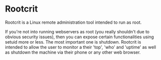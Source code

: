 # Rootcrit
Rootcrit is a Linux remote administration tool intended to run as root.

If you're not into running webservers as root (you really shouldn't due to obvious security issues), then you can expose certain functionalities using setuid more or less. The most important one is shutdown. Rootcrit is intended to allow the user to monitor a their 'top', 'who' and 'uptime' as well as shutdown the machine via their phone or any other web browser.
